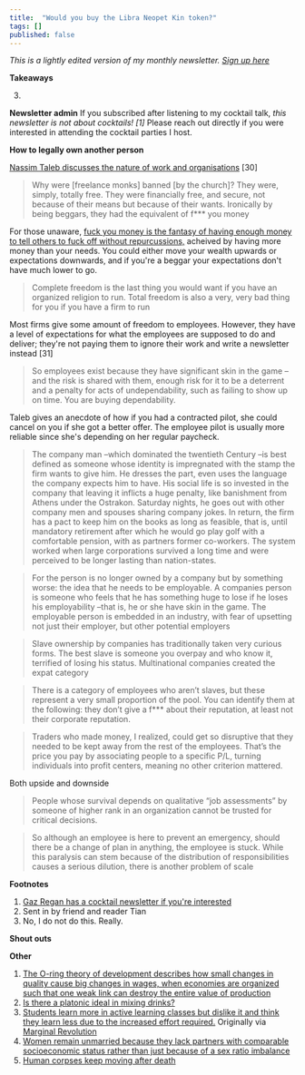 ```yaml
---
title:  "Would you buy the Libra Neopet Kin token?"  
tags: []
published: false
---
```


*This is a lightly edited version of my monthly newsletter. [Sign up here](https://avoidboringpeople.substack.com/ "ABP")*

**Takeaways**

3. 

**Newsletter admin**
If you subscribed after listening to my cocktail talk, *this newsletter is not about cocktails! \[1\]* Please reach out directly if you were interested in attending the cocktail parties I host. 

**How to legally own another person**

[Nassim Taleb discusses the nature of work and organisations](https://medium.com/incerto/how-to-legally-own-another-person-4145a1802bf6 "Taleb") \[30\]

> Why were \[freelance monks\] banned \[by the church\]? They were, simply, totally free. They were financially free, and secure, not because of their means but because of their wants. Ironically by being beggars, they had the equivalent of f*** you money 

For those unaware, [fuck you money is the fantasy of having enough money to tell others to fuck off without repurcussions,](https://www.quora.com/What-is-fuck-you-money "fu") acheived by having more money than your needs. You could either move your wealth upwards or expectations downwards, and if you're a beggar your expectations don't have much lower to go. 

> Complete freedom is the last thing you would want if you have an organized religion to run. Total freedom is also a very, very bad thing for you if you have a firm to run

Most firms give some amount of freedom to employees. However, they have a level of expectations for what the employees are supposed to do and deliver; they're not paying them to ignore their work and write a newsletter instead \[31\] 

> So employees exist because they have significant skin in the game –and the risk is shared with them, enough risk for it to be a deterrent and a penalty for acts of undependability, such as failing to show up on time. You are buying dependability. 

Taleb gives an anecdote of how if you had a contracted pilot, she could cancel on you if she got a better offer. The employee pilot is usually more reliable since she's depending on her regular paycheck. 

> The company man –which dominated the twentieth Century –is best defined as someone whose identity is impregnated with the stamp the firm wants to give him. He dresses the part, even uses the language the company expects him to have. His social life is so invested in the company that leaving it inflicts a huge penalty, like banishment from Athens under the Ostrakon. Saturday nights, he goes out with other company men and spouses sharing company jokes. In return, the firm has a pact to keep him on the books as long as feasible, that is, until mandatory retirement after which he would go play golf with a comfortable pension, with as partners former co-workers. The system worked when large corporations survived a long time and were perceived to be longer lasting than nation-states.

> For the person is no longer owned by a company but by something worse: the idea that he needs to be employable. A companies person is someone who feels that he has something huge to lose if he loses his employability –that is, he or she have skin in the game. The employable person is embedded in an industry, with fear of upsetting not just their employer, but other potential employers

> Slave ownership by companies has traditionally taken very curious forms. The best slave is someone you overpay and who know it, terrified of losing his status. Multinational companies created the expat category

> There is a category of employees who aren’t slaves, but these represent a very small proportion of the pool. You can identify them at the following: they don’t give a f*** about their reputation, at least not their corporate reputation.

> Traders who made money, I realized, could get so disruptive that they needed to be kept away from the rest of the employees. That’s the price you pay by associating people to a specific P/L, turning individuals into profit centers, meaning no other criterion mattered. 

Both upside and downside

> People whose survival depends on qualitative “job assessments” by someone of higher rank in an organization cannot be trusted for critical decisions.

> So although an employee is here to prevent an emergency, should there be a change of plan in anything, the employee is stuck. While this paralysis can stem because of the distribution of responsibilities causes a serious dilution, there is another problem of scale

**Footnotes**
1. [Gaz Regan has a cocktail newsletter if you're interested](http://www.gazregan.com/ "Gaz")
30. Sent in by friend and reader Tian
31. No, I do not do this. Really.

**Shout outs**

**Other**
1. [The O-ring theory of development describes how small changes in quality cause big changes in wages, when economies are organized such that one weak link can destroy the entire value of production](https://www.youtube.com/watch?v=CKkOmIW9bjg "O-ring")
2. [Is there a platonic ideal in mixing drinks?](https://www.thedailybeast.com/plato-and-aristotle-walk-into-a-bar-a-meditation-on-the-daiquiri?ref=wrap "wondrich")
3. [Students learn more in active learning classes but dislike it and think they learn less due to the increased effort required.](https://www.pnas.org/content/116/39/19251 "active learning") Originally via [Marginal Revolution](https://marginalrevolution.com/marginalrevolution/2019/09/active-learning-works-but-students-dont-like-it.html "MR")
4. [Women remain unmarried because they lack partners with comparable socioeconomic status rather than just because of a sex ratio imbalance](https://onlinelibrary.wiley.com/doi/full/10.1111/jomf.12603 "marriage")
5. [Human corpses keep moving after death](https://www.newsweek.com/human-corpse-year-burial-scientist-1459113 "corpse")
